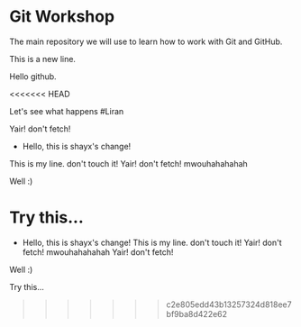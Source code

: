 # Git Workshop

The main repository we will use to learn how to work with Git and GitHub.

This is a new line.

Hello github.

<<<<<<< HEAD


Let's see what happens #Liran

Yair! don't fetch!



* Hello, this is shayx's change!

This is my line. don't touch it!
Yair! don't fetch!
mwouhahahahah

Well :)

Try this...
=======

* Hello, this is shayx's change!
This is my line. don't touch it!
Yair! don't fetch!
mwouhahahahah
Yair! don't fetch!

Well :)

Try this...
>>>>>>> c2e805edd43b13257324d818ee7bf9ba8d422e62

